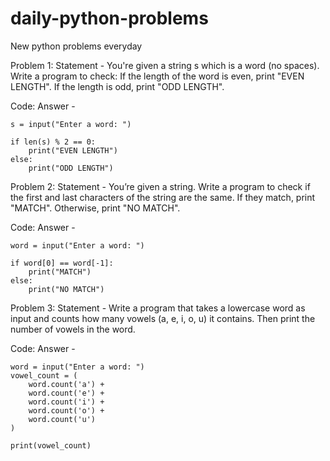# daily-python-problems
New python problems everyday

Problem  1: Statement - 
You're given a string s which is a word (no spaces). Write a program to check:
If the length of the word is even, print "EVEN LENGTH". 
If the length is odd, print "ODD LENGTH".

Code: Answer -

    s = input("Enter a word: ")

    if len(s) % 2 == 0:
        print("EVEN LENGTH")
    else:
        print("ODD LENGTH")

Problem 2: Statement -
You’re given a string. Write a program to check if the first and last characters of the string are the same.
If they match, print "MATCH".
Otherwise, print "NO MATCH".

Code: Answer -

    word = input("Enter a word: ")

    if word[0] == word[-1]:
        print("MATCH")
    else:
        print("NO MATCH")

Problem 3: Statement -
Write a program that takes a lowercase word as input and counts how many vowels (a, e, i, o, u) it contains.
Then print the number of vowels in the word.

Code: Answer - 
    
    word = input("Enter a word: ")
    vowel_count = (
        word.count('a') +
        word.count('e') +
        word.count('i') +
        word.count('o') +
        word.count('u')
    )

    print(vowel_count)






